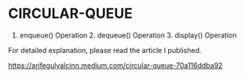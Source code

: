 # CIRCULAR-QUEUE
1. enqueue() Operation 2. dequeue() Operation 3. display() Operation


For detailed explanation, please read the article I published.

https://arifegulyalcinn.medium.com/circular-queue-70a116ddba92
